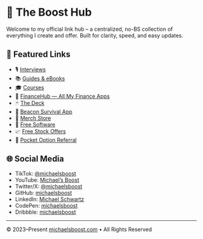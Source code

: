 # 🔗 The Boost Hub

Welcome to my official link hub – a centralized, no-BS collection of everything I create and offer. Built for clarity, speed, and easy updates.

## 📌 Featured Links

- 🎙 [Interviews](https://michaelsboost.com/#interviews)  
- 📚 [Guides & eBooks](https://michaelsboost.gumroad.com/)  
- 🎓 [Courses](https://www.udemy.com/user/2b08e305-f611-47e4-85a2-a04e9a0a90a5/)  
- 💼 [FinanceHub — All My Finance Apps](https://michaelsboost.com/finance/)  
- 🃏 [The Deck](https://michaelsboost.com/the-deck/)  
- 🔦 [Beacon Survival App](https://michaelsboost.com/Beacon/)  
- 🥼 [Merch Store](https://michaelsboost-store.creator-spring.com/)  
- 📱 [Free Software](https://michaelsboost.com/#free)  
- 📈 [Free Stock Offers](https://michaelsboost.com/freestock)  
- 💸 [Pocket Option Referral](https://pocket-friends.com/r/wfbvsltn4w)  

## 🌐 Social Media

- TikTok: [@michaelsboost](https://www.tiktok.com/@michaelsboost)  
- YouTube: [Michael’s Boost](https://www.youtube.com/@michaelsboost)  
- Twitter/X: [@michaelsboost](https://twitter.com/michaelsboost)  
- GitHub: [michaelsboost](https://github.com/michaelsboost)  
- LinkedIn: [Michael Schwartz](https://www.linkedin.com/in/michaelsboost)  
- CodePen: [michaelsboost](https://codepen.io/michaelsboost)  
- Dribbble: [michaelsboost](https://dribbble.com/michaelsboost)  

---

© 2023–Present [michaelsboost.com](https://michaelsboost.com) • All Rights Reserved
